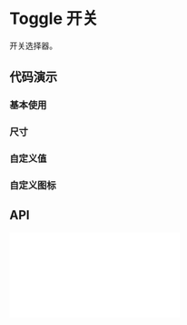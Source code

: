 # Toggle 开关

开关选择器。


## 代码演示

### 基本使用

<code src="../../packages/wonder-ui/src/Toggle/demo/demo1.tsx"></code>

### 尺寸

<code src="../../packages/wonder-ui/src/Toggle/demo/demo2.tsx"></code>


### 自定义值

<code src="../../packages/wonder-ui/src/Toggle/demo/demo3.tsx"></code>

### 自定义图标

<code src="../../packages/wonder-ui/src/Toggle/demo/demo4.tsx"></code>

## API

<embed src="../../packages/wonder-ui/src/Toggle/index.md"></embed>
